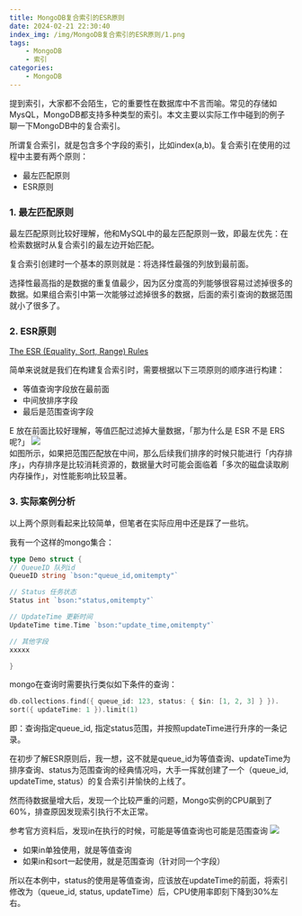 ```yaml
---
title: MongoDB复合索引的ESR原则
date: 2024-02-21 22:30:40
index_img: /img/MongoDB复合索引的ESR原则/1.png
tags:
    - MongoDB
    - 索引
categories:
    - MongoDB
---
```


提到索引，大家都不会陌生，它的重要性在数据库中不言而喻。常见的存储如MysQL，MongoDB都支持多种类型的索引。本文主要以实际工作中碰到的例子聊一下MongoDB中的复合索引。

<!-- more -->  

所谓复合索引，就是包含多个字段的索引，比如index(a,b)。复合索引在使用的过程中主要有两个原则： 
- 最左匹配原则 
- ESR原则 

### 1. 最左匹配原则  
最左匹配原则比较好理解，他和MySQL中的最左匹配原则一致，即最左优先：在检索数据时从复合索引的最左边开始匹配。

复合索引创建时一个基本的原则就是：将选择性最强的列放到最前面。

选择性最高指的是数据的重复值最少，因为区分度高的列能够很容易过滤掉很多的数据。如果组合索引中第一次能够过滤掉很多的数据，后面的索引查询的数据范围就小了很多了。

### 2. ESR原则
[The ESR (Equality, Sort, Range) Rules](https://www.mongodb.com/docs/manual/tutorial/equality-sort-range-rule/) 

简单来说就是我们在构建复合索引时，需要根据以下三项原则的顺序进行构建：  
- 等值查询字段放在最前面
- 中间放排序字段
- 最后是范围查询字段  

E 放在前面比较好理解，等值匹配过滤掉大量数据，「那为什么是 ESR 不是 ERS 呢?」
![](/img/MongoDB复合索引的ESR原则/1.png)  
如图所示，如果把范围匹配放在中间，那么后续我们排序的时候只能进行「内存排序」，内存排序是比较消耗资源的，数据量大时可能会面临着「多次的磁盘读取刷内存操作」，对性能影响比较显著。

### 3. 实际案例分析
以上两个原则看起来比较简单，但笔者在实际应用中还是踩了一些坑。

我有一个这样的mongo集合： 
``` go
type Demo struct {
// QueueID 队列id
QueueID string `bson:"queue_id,omitempty"`

// Status 任务状态
Status int `bson:"status,omitempty"`

// UpdateTime 更新时间
UpdateTime time.Time `bson:"update_time,omitempty"`

// 其他字段
xxxxx

} 
```

mongo在查询时需要执行类似如下条件的查询：
``` go
db.collections.find({ queue_id: 123, status: { $in: [1, 2, 3] } }).
sort({ updateTime: 1 }).limit(1)
```  
即：查询指定queue_id, 指定status范围，并按照updateTime进行升序的一条记录。   

在初步了解ESR原则后，我一想，这不就是queue_id为等值查询、updateTime为排序查询、status为范围查询的经典情况吗，大手一挥就创建了一个（queue_id, updateTime, status）的复合索引并愉快的上线了。

然而待数据量增大后，发现一个比较严重的问题，Mongo实例的CPU飙到了60%，排查原因发现索引执行不太正常。

参考官方资料后，发现in在执行的时候，可能是等值查询也可能是范围查询 
![](/img/MongoDB复合索引的ESR原则/2.png)    
- 如果in单独使用，就是等值查询
- 如果in和sort一起使用，就是范围查询（针对同一个字段）

所以在本例中，status的使用是等值查询，应该放在updateTime的前面，将索引修改为（queue_id, status, updateTime）后，CPU使用率即刻下降到30%左右。